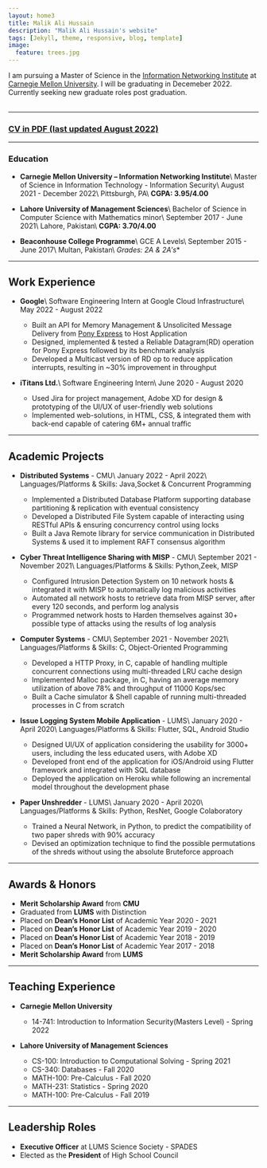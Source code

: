 ```yaml
---
layout: home3
title: Malik Ali Hussain
description: "Malik Ali Hussain's website"
tags: [Jekyll, theme, responsive, blog, template]
image:
  feature: trees.jpg
---
```


I am pursuing a Master of Science in the [Information Networking Institute](https://www.cmu.edu/ini/) at [Carnegie Mellon University](https://www.cmu.edu). I will be graduating in Decemeber 2022. Currently seeking new graduate roles post graduation.
<br />
<br />


---

### [CV in PDF (last updated August 2022)](../MalikAliHussain_Resume.pdf)

---

### Education

- **Carnegie Mellon University – Information Networking Institute**\\
    Master of Science in Information Technology - Information Security\\
    August 2021 - December 2022\\
    Pittsburgh, PA\\
    **CGPA: 3.95/4.00**

- **Lahore University of Management Sciences**\\
    Bachelor of Science in Computer Science with Mathematics minor\\
    September 2017 - June 2021\\
    Lahore, Pakistan\\
    **CGPA: 3.70/4.00**
 
- **Beaconhouse College Programme**\\
    GCE A Levels\\
    September 2015 - June 2017\\
    Multan, Pakistan\\
    **Grades: 2A* & 2A's**

---
## Work Experience

- **Google**\\
    Software Engineering Intern at Google Cloud Infrastructure\\
    May 2022 - August 2022   
    - Built an API for Memory Management & Unsolicited Message Delivery from [Pony Express](https://research.google/pubs/pub48630/) to Host Application
    - Designed, implemented & tested a Reliable Datagram(RD) operation for Pony Express followed by its benchmark analysis
    - Developed a Multicast version of RD op to reduce application interrupts, resulting in ~30% improvement in throughput


- **iTitans Ltd.**\\
    Software Engineering Intern\\
    June 2020 - August 2020 
    - Used Jira for project management, Adobe XD for design & prototyping of the UI/UX of user-friendly web solutions
    - Implemented web-solutions, in HTML, CSS, & integrated them with back-end capable of catering 6M+ annual traffic

---

## Academic Projects

- **Distributed Systems** - CMU\\
    January 2022 - April 2022\\
    Languages/Platforms & Skills: Java,Socket & Concurrent Programming  
    - Implemented a Distributed Database Platform supporting database partitioning & replication with eventual consistency
    - Developed a Distributed File System capable of interacting using RESTful APIs & ensuring concurrency control using locks
    - Built a Java Remote library for service communication in Distributed Systems & used it to implement RAFT consensus algorithm

- **Cyber Threat Intelligence Sharing with MISP** - CMU\\
    September 2021 - November 2021\\
    Languages/Platforms & Skills: Python,Zeek, MISP
    - Configured Intrusion Detection System on 10 network hosts & integrated it with MISP to automatically log malicious activities
    - Automated all network hosts to retrieve data from MISP server, after every 120 seconds, and perform log analysis 
    - Programmed network hosts to Harden themselves against 30+ possible type of attacks using the results of log analysis

- **Computer Systems** - CMU\\
    September 2021 - November 2021\\
    Languages/Platforms & Skills: C, Object-Oriented Programming
    - Developed a HTTP Proxy, in C, capable of handling multiple concurrent connections using multi-threaded LRU cache design
    - Implemented Malloc package, in C, having an average memory utilization of above 78% and throughput of 11000 Kops/sec
    - Built a Cache simulator & Shell capable of running multi-threaded processes in C from scratch

- **Issue Logging System Mobile Application** - LUMS\\
    January 2020 - April 2020\\
    Languages/Platforms & Skills: Flutter, SQL, Android Studio
    - Designed UI/UX of application considering the usability for 3000+ users, including the less educated users, with Adobe XD
    - Developed front end of the application for iOS/Android using Flutter framework and integrated with SQL database
    - Deployed the application on Heroku while following an incremental model throughout the development phase

- **Paper Unshredder** - LUMS\\
    January 2020 - April 2020\\
    Languages/Platforms & Skills: Python, ResNet, Google Colaboratory
    - Trained a Neural Network, in Python, to predict the compatibility of two paper shreds with 90% accuracy
    - Devised an optimization technique to find the possible permutations of the shreds without using the absolute Bruteforce approach

---

## Awards & Honors  

- **Merit Scholarship Award** from **CMU** 
- Graduated from **LUMS** with Distinction
- Placed on **Dean’s Honor List** of Academic Year 2020 - 2021
- Placed on **Dean’s Honor List** of Academic Year 2019 - 2020
- Placed on **Dean’s Honor List** of Academic Year 2018 - 2019
- Placed on **Dean’s Honor List** of Academic Year 2017 - 2018
- **Merit Scholarship Award** from **LUMS** 

---

## Teaching Experience

- **Carnegie Mellon University**
     - 14-741: Introduction to Information Security(Masters Level) - Spring 2022

- **Lahore University of Management Sciences**
     - CS-100: Introduction to Computational Solving - Spring 2021
     - CS-340: Databases - Fall 2020
     - MATH-100: Pre-Calculus - Fall 2020
     - MATH-231: Statistics - Spring 2020
     - MATH-100: Pre-Calculus - Fall 2019

---

## Leadership Roles

- **Executive Officer** at LUMS Science Society - SPADES
- Elected as the **President** of High School Council

